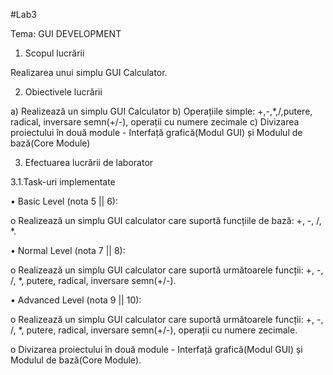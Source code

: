 #Lab3

Tema: GUI DEVELOPMENT

1.	Scopul lucrării

Realizarea unui simplu GUI Calculator.

2.	Obiectivele lucrării

a)	Realizează un simplu GUI Calculator
b)	Operațiile simple: +,-,*,/,putere, radical, inversare semn(+/-), operații cu numere zecimale
c)	Divizarea proiectului în două module - Interfață grafică(Modul GUI) și Modulul de bază(Core Module)

3.	Efectuarea lucrării de laborator

3.1.Task-uri implementate 


•	Basic Level (nota 5 || 6):

o	Realizează un simplu GUI calculator care suportă funcțiile de bază: +, -, /, *.

•	Normal Level (nota 7 || 8):

o	Realizează un simplu GUI calculator care suportă următoarele funcții: +, -, /, *, putere, radical, inversare semn(+/-).


•	Advanced Level (nota 9 || 10):

o	Realizează un simplu GUI calculator care suportă următoarele funcții: +, -, /, *, putere, radical, inversare semn(+/-), operații cu numere zecimale.

o	Divizarea proiectului în două module - Interfață grafică(Modul GUI) și Modulul de bază(Core Module).
